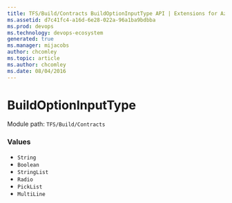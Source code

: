 ```yaml
---
title: TFS/Build/Contracts BuildOptionInputType API | Extensions for Azure DevOps Services
ms.assetid: d7c41fc4-a16d-6e28-022a-96a1ba9bdbba
ms.prod: devops
ms.technology: devops-ecosystem
generated: true
ms.manager: mijacobs
author: chcomley
ms.topic: article
ms.author: chcomley
ms.date: 08/04/2016
---
```


# BuildOptionInputType

Module path: `TFS/Build/Contracts`

### Values

* `String` 
* `Boolean` 
* `StringList` 
* `Radio` 
* `PickList` 
* `MultiLine` 

